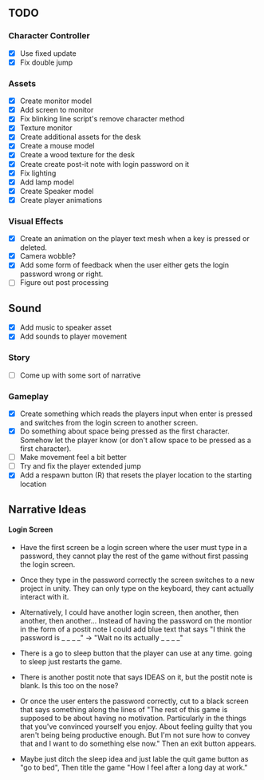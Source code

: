 ## TODO
### Character Controller
- [x] Use fixed update
- [x] Fix double jump

### Assets
- [x] Create monitor model
- [x] Add screen to monitor
- [x] Fix blinking line script's remove character method
- [x] Texture monitor
- [x] Create additional assets for the desk
- [x] Create a mouse model
- [x] Create a wood texture for the desk
- [x] Create create post-it note with login password on it
- [x] Fix lighting
- [x] Add lamp model
- [x] Create Speaker model
- [x] Create player animations

### Visual Effects
- [x] Create an animation on the player text mesh when a key is pressed or deleted.
- [x] Camera wobble?
- [x] Add some form of feedback when the user either gets the login password wrong or right.
- [ ] Figure out post processing

## Sound
- [x] Add music to speaker asset
- [x] Add sounds to player movement

### Story
- [ ] Come up with some sort of narrative

### Gameplay
- [X] Create something which reads the players input when enter is pressed and switches from the login screen to another screen.
- [X] Do something about space being pressed as the first character. Somehow let the player know (or don't allow space to be pressed as a first character).
- [ ] Make movement feel a bit better
- [ ] Try and fix the player extended jump
- [x] Add a respawn button (R) that resets the player location to the starting location

## Narrative Ideas

#### Login Screen
- Have the first screen be a login screen where the user must type in a password, they cannot play the rest of the game without first passing the login screen.
- Once they type in the password correctly the screen switches to a new project in unity. They can only type on the keyboard, they cant actually interact with it. 
- Alternatively, I could have another login screen, then another, then another, then another... Instead of having the password on the montior in the form of a postit note I could add blue text that says "I think the password is _ _ _ _" -> "Wait no its actually _ _ _ _" 
- There is a go to sleep button that the player can use at any time. going to sleep just restarts the game.
- There is another postit note that says IDEAS on it, but the postit note is blank. Is this too on the nose?
- Or once the user enters the password correctly, cut to a black screen that says something along the lines of "The rest of this game is supposed to be about having no motivation. Particularly in the things that you've convinced yourself you enjoy. About feeling guilty that you aren't being being productive enough. But I'm not sure how to convey that and I want to do something else now." Then an exit button appears.

- Maybe just ditch the sleep idea and just lable the quit game button as "go to bed", Then title the game "How I feel after a long day at work."
